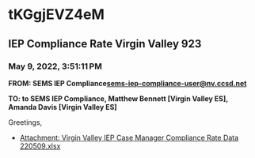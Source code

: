 # tKGgjEVZ4eM
## IEP Compliance Rate Virgin Valley 923
### May 9, 2022, 3:51:11 PM
**FROM: SEMS IEP Compliance<sems-iep-compliance-user@nv.ccsd.net>**

**TO: to SEMS IEP Compliance, Matthew Bennett [Virgin Valley ES], Amanda Davis [Virgin Valley ES]**


Greetings,  





* [Attachment: Virgin Valley IEP Case Manager Compliance Rate Data 220509.xlsx](tKGgjEVZ4eM-attachment-1.xlsx)
